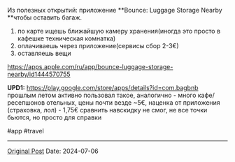 Из полезных открытий: приложение ‎**Bounce: Luggage Storage Nearby **чтобы оставить багаж.
1. по карте ищешь ближайшую камеру хранения(иногда это просто в кафешке техническая комнатка)
2. оплачиваешь через приложение(сервисы сбор 2-3€)
3. оставляешь вещи

https://apps.apple.com/ru/app/bounce-luggage-storage-nearby/id1444570755

**UPD1:** https://play.google.com/store/apps/details?id=com.bagbnb прошлым летом активно пользовал такое, аналогично - много кафе/ресепшонов отельных, цены почти везде ~5€, наценка от приложения (страховка, лол) - 1,75€ сравнить навскидку не смог, не все точки бьются, но просто для справки

#app #travel

---
[Original Post](https://t.me/lev2tarragona/2391)
Date: 2024-07-06
